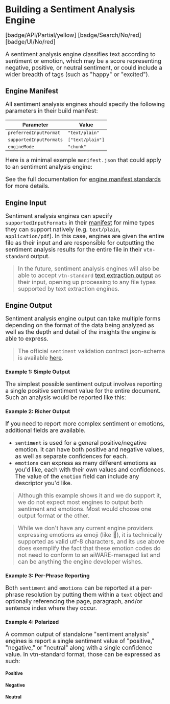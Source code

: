 # Building a Sentiment Analysis Engine

[badge/API/Partial/yellow]
[badge/Search/No/red]
[badge/UI/No/red]

A sentiment analysis engine classifies text according to sentiment or emotion, which may be a score representing negative, positive, or neutral sentiment, or could include a wider breadth of tags (such as "happy" or "excited").

## Engine Manifest

All sentiment analysis engines should specify the following parameters in their build manifest:

| Parameter | Value |
| --------- | ----- |
| `preferredInputFormat` | `"text/plain"` |
| `supportedInputFormats` | `["text/plain"]` |
| `engineMode` | `"chunk"` |

Here is a minimal example `manifest.json` that could apply to an sentiment analysis engine:

[](manifest.example.json ':include :type=code json')

See the full documentation for [engine manifest standards](/developer/engines/standards/engine-manifest/) for more details.

## Engine Input

Sentiment analysis engines can specify `supportedInputFormats` in their [manifest](/developer/engines/standards/engine-manifest/) for mime types they can support natively (e.g. `text/plain`, `application/pdf`).
In this case, engines are given the entire file as their input and are responsible for outputting the sentiment analysis results for the entire file in their `vtn-standard` output.

> In the future, sentiment analysis engines will also be able to accept `vtn-standard` [text extraction output](/developer/engines/cognitive/text/text-extraction/?id=engine-output) as their input, opening up processing to any file types supported by text extraction engines.

## Engine Output

Sentiment analysis engine output can take multiple forms depending on the format of the data being analyzed as well as the depth and detail of the insights the engine is able to express.

> The official `sentiment` validation contract json-schema is available
[here](/schemas/vtn-standard/sentiment/sentiment.json ':ignore').

### Example 1: Simple Output

The simplest possible sentiment output involves reporting a single positive sentiment value for the entire document.
Such an analysis would be reported like this:

[](../../../../../../schemas/vtn-standard/sentiment/examples/simple.json ':include :type=code json')

### Example 2: Richer Output

If you need to report more complex sentiment or emotions, additional fields are available.

- `sentiment` is used for a general positive/negative emotion.
It can have both positive and negative values, as well as separate confidences for each.
- `emotions` can express as many different emotions as you'd like, each with their own values and confidences.
The value of the `emotion` field can include any descriptor you'd like.

> Although this example shows it and we do support it, we do not expect most engines to output both sentiment and emotions.
Most would choose one output format or the other.

[](../../../../../../schemas/vtn-standard/sentiment/examples/with-emotions.json ':include :type=code json')

> While we don't have any current engine providers expressing emotions as emoji (like 🤯), it is technically supported as valid utf-8 characters,
and its use above does exemplify the fact that these emotion codes do not need to conform to an aiWARE-managed list and can be anything the engine developer wishes.

### Example 3: Per-Phrase Reporting

Both `sentiment` and `emotions` can be reported at a per-phrase resolution by putting them within a `text` object
and optionally referencing the page, paragraph, and/or sentence index where they occur.

[](../../../../../../schemas/vtn-standard/sentiment/examples/per-phrase.json ':include :type=code json')

### Example 4: Polarized

A common output of standalone "sentiment analysis" engines is report a single sentiment value of "positive," "negative," or "neutral" along with a single confidence value.
In vtn-standard format, those can be expressed as such:

<!--
TODO: Explore whether it's too late to rewrite this entirely to just sentiment.value and sentime.confidence and just have value be from -1 to 1.
Or at least consolidate the confidence scores into just a `confidence` key.
Otherwise this is the only one with a differently-named confidence key
-->

#### Positive

[](../../../../../../schemas/vtn-standard/sentiment/examples/polarized.positive.json ':include :type=code json')

#### Negative

[](../../../../../../schemas/vtn-standard/sentiment/examples/polarized.negative.json ':include :type=code json')

#### Neutral

[](../../../../../../schemas/vtn-standard/sentiment/examples/polarized.neutral.json ':include :type=code json')

<style>
     p, ul, ol, li { font-size: 18px !important;}
</style>